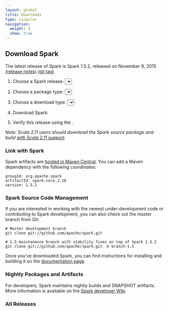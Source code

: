 ```yaml
---
layout: global
title: Downloads
type: singular
navigation:
  weight: 3
  show: true
---
```


<script type="text/javascript">
$(document).ready(function() {
  initDownloads();
  initReleaseNotes();
});
</script>

## Download Spark

The latest release of Spark is Spark 1.5.2, released on November 9, 2015
<a href="{{site.url}}releases/spark-release-1-5-2.html">(release notes)</a>
<a href="https://github.com/apache/spark/releases/tag/v1.5.2">(git tag)</a><br/>

1. Choose a Spark release:
  <select id="sparkVersionSelect" onChange="javascript:onVersionSelect();"></select><br>

2. Choose a package type:
  <select id="sparkPackageSelect" onChange="javascript:onPackageSelect();"></select><br>

3. Choose a download type:
  <select id="sparkDownloadSelect" onChange="javascript:onDownloadSelect()"></select><br>

4. Download Spark: <span id="spanDownloadLink"></span>

5. Verify this release using the <span id="sparkDownloadVerify"></span>.

_Note: Scala 2.11 users should download the Spark source package and build
[with Scala 2.11 support](http://spark.apache.org/docs/latest/building-spark.html#building-for-scala-211)._

### Link with Spark
Spark artifacts are [hosted in Maven Central](http://search.maven.org/#browse%7C1686516968). You can add a Maven dependency with the following coordinates:

    groupId: org.apache.spark
    artifactId: spark-core_2.10
    version: 1.5.2

### Spark Source Code Management
If you are interested in working with the newest under-development code or contributing to Spark development, you can also check out the master branch from Git:

    # Master development branch
    git clone git://github.com/apache/spark.git

    # 1.5 maintenance branch with stability fixes on top of Spark 1.5.2
    git clone git://github.com/apache/spark.git -b branch-1.5

Once you've downloaded Spark, you can find instructions for installing and building it on the <a href="{{site.url}}documentation.html">documentation page</a>.

### Nightly Packages and Artifacts

For developers, Spark maintains nightly builds and SNAPSHOT artifacts. More information is available on the [Spark developer Wiki](https://cwiki.apache.org/confluence/display/SPARK/Useful+Developer+Tools#UsefulDeveloperTools-NightlyBuilds).

<h3 id="all-releases">All Releases</h3>
<ul id="sparkReleaseNotes">
